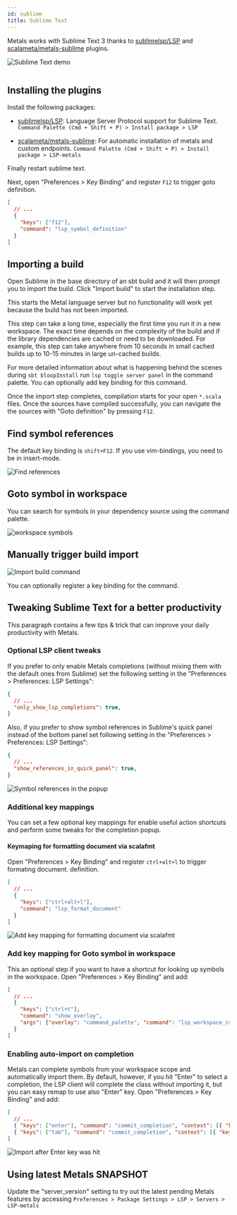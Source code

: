 ```yaml
---
id: sublime
title: Sublime Text
---
```


Metals works with Sublime Text 3 thanks to
[sublimelsp/LSP](https://github.com/sublimelsp/LSP) and [scalameta/metals-sublime](https://github.com/scalameta/metals-sublime) plugins.

![Sublime Text demo](https://i.imgur.com/vJKP0T3.gif)

```scala mdoc:requirements

```

## Installing the plugins

Install the following packages:

- [sublimelsp/LSP](https://github.com/sublimelsp/LSP): Language Server Protocol support for Sublime Text.  
`Command Palette (Cmd + Shift + P) > Install package > LSP`

- [scalameta/metals-sublime](https://github.com/scalameta/metals-sublime): For automatic installation of metals and custom endpoints. 
`Command Palette (Cmd + Shift + P) > Install package > LSP-metals`

Finally restart sublime text.

Next, open "Preferences > Key Binding" and register `F12` to trigger goto
definition.

```json
[
  // ...
  {
    "keys": ["f12"],
    "command": "lsp_symbol_definition"
  }
]
```


## Importing a build

Open Sublime in the base directory of an sbt build and it will then prompt you to import the build. Click "Import build" to start the installation step.

This starts the Metal language server but no functionality will work yet because the
build has not been imported. 

This step can take a long time, especially the first time you run it in a new
workspace. The exact time depends on the complexity of the build and if the library dependencies are cached or need to be downloaded. For example, this step can take anywhere from 10 seconds in small cached builds up to 10-15 minutes in large un-cached builds.

For more detailed information about what is happening behind the scenes during
`sbt bloopInstall` run `lsp toggle server panel` in the command palette. You can optionally add key binding for this command.

Once the import step completes, compilation starts for your open `*.scala`
files. Once the sources have compiled successfully, you can navigate the the
sources with "Goto definition" by pressing `F12`.

## Find symbol references

The default key binding is `shift+F12`. If you use vim-bindings, you need to be
in insert-mode.

![Find references](https://i.imgur.com/BJDkczD.gif)

## Goto symbol in workspace

You can search for symbols in your dependency source using the command palette.

![workspace symbols](https://i.imgur.com/8X0XNi2.gif)

## Manually trigger build import

![Import build command](https://i.imgur.com/LViPc95.png)

You can optionally register a key binding for the command.

## Tweaking Sublime Text for a better productivity

This paragraph contains a few tips & trick that can improve your daily productivity with Metals.

### Optional LSP client tweaks

If you prefer to only enable Metals completions
(without mixing them with the default ones from Sublime) set the following setting
in the "Preferences > Preferences: LSP Settings":

```json
{
  // ...
  "only_show_lsp_completions": true,
}
```

Also, if you prefer to show symbol references in Sublime's quick panel instead of the bottom panel
set following setting in the "Preferences > Preferences: LSP Settings":

```json
{
  // ...
  "show_references_in_quick_panel": true,
}
```

![Symbol references in the popup](https://i.imgur.com/7tSiEfX.gif
)

### Additional key mappings 

You can set a few optional key mappings for enable useful action shortcuts and perform some tweaks for the completion popup.

#### Keymaping for formatting document via scalafmt

Open "Preferences > Key Binding" and register `ctrl+alt+l` to trigger formating document.
definition.

```json
[
  // ...
  {
    "keys": ["ctrl+alt+l"],
    "command": "lsp_format_document"
  }
]
```
![Add key mapping for formatting document via scalafmt](https://i.imgur.com/wVjC1Ij.gif)


### Add key mapping for Goto symbol in workspace

This an optional step if you want to have a shortcut for looking up symbols in the workspace.
Open "Preferences > Key Binding" and add:

```json
[
  // ...
  { 
    "keys": ["ctrl+t"], 
    "command": "show_overlay",
    "args": {"overlay": "command_palette", "command": "lsp_workspace_symbols" }
  }
]
```

### Enabling auto-import on completion

Metals can complete symbols from your workspace scope and automatically import them.
By default, however, if you hit "Enter" to select a completion, the LSP client will
complete the class without importing it, but you can easy remap to use also "Enter" key.
Open "Preferences > Key Binding" and add:

```json
[ 
  // ...
  { "keys": ["enter"], "command": "commit_completion", "context": [{ "key": "auto_complete_visible" } ] },
  { "keys": ["tab"], "command": "commit_completion", "context": [{ "key": "auto_complete_visible" } ] }
]
```


![Import after Enter key was hit](https://i.imgur.com/RDYx9mB.gif)

## Using latest Metals SNAPSHOT

Update the "server_version" setting to try out the latest pending Metals
features by accessing `Preferences > Package Settings > LSP > Servers > LSP-metals`

```scala mdoc:releases

```

```scala mdoc:generic

```
